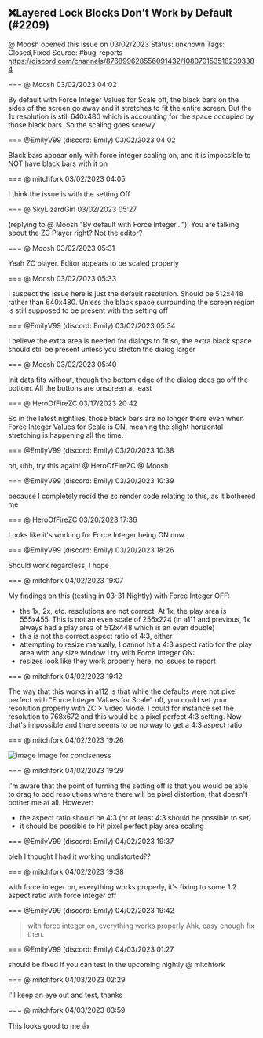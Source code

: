 ## ❌Layered Lock Blocks Don't Work by Default (#2209)
@ Moosh opened this issue on 03/02/2023
Status: unknown
Tags: Closed,Fixed
Source: #bug-reports https://discord.com/channels/876899628556091432/1080701535182393384


=== @ Moosh 03/02/2023 04:02

By default with Force Integer Values for Scale off, the black bars on the sides of the screen go away and it stretches to fit the entire screen. But the 1x resolution is still 640x480 which is accounting for the space occupied by those black bars. So the scaling goes screwy

=== @EmilyV99 (discord: Emily) 03/02/2023 04:02

Black bars appear only with force integer scaling on, and it is impossible to NOT have black bars with it on

=== @ mitchfork 03/02/2023 04:05

I think the issue is with the setting Off

=== @ SkyLizardGirl 03/02/2023 05:27

(replying to @ Moosh "By default with Force Integer…"): You are talking about the ZC Player right? Not the editor?

=== @ Moosh 03/02/2023 05:31

Yeah ZC player. Editor appears to be scaled properly

=== @ Moosh 03/02/2023 05:33

I suspect  the issue here is just the default resolution. Should be 512x448 rather than 640x480. Unless the black space surrounding the screen region is still supposed to be present with the setting off

=== @EmilyV99 (discord: Emily) 03/02/2023 05:34

I believe the extra area is needed for dialogs to fit
so, the extra black space should still be present
unless you stretch the dialog larger

=== @ Moosh 03/02/2023 05:40

Init data fits without, though the bottom edge of the dialog does go off the bottom. All the buttons are onscreen at least

=== @ HeroOfFireZC 03/17/2023 20:42

So in the latest nightlies, those black bars are no longer there even when Force Integer Values for Scale is ON, meaning the slight horizontal stretching is happening all the time.

=== @EmilyV99 (discord: Emily) 03/20/2023 10:38

oh, uhh, try this again!
@ HeroOfFireZC @ Moosh

=== @EmilyV99 (discord: Emily) 03/20/2023 10:39

because I completely redid the zc render code relating to this, as it bothered me

=== @ HeroOfFireZC 03/20/2023 17:36

Looks like it's working for Force Integer being ON now.

=== @EmilyV99 (discord: Emily) 03/20/2023 18:26

Should work regardless, I hope

=== @ mitchfork 04/02/2023 19:07

My findings on this (testing in 03-31 Nightly)
with Force Integer OFF:
- the 1x, 2x, etc. resolutions are not correct.  At 1x, the play area is 555x455.  This is not an even scale of 256x224 (in a111 and previous, 1x always had a play area of 512x448 which is an even double)
- this is not the correct aspect ratio of 4:3, either
- attempting to resize manually, I cannot hit a 4:3 aspect ratio for the play area with any size window I try
with Force Integer ON:
- resizes look like they work properly here, no issues to report

=== @ mitchfork 04/02/2023 19:12

The way that this works in a112 is that while the defaults were not pixel perfect with "Force Integer Values for Scale" off, you could set your resolution properly with ZC > Video Mode.  I could for instance set the resolution to 768x672 and this would be a pixel perfect 4:3 setting.  Now that's impossible and there seems to be no way to get a 4:3 aspect ratio

=== @ mitchfork 04/02/2023 19:26


![image](https://cdn.discordapp.com/attachments/1080701535182393384/1092168198905942087/Untitled.png?ex=65e4cee6&is=65d259e6&hm=b17c51c0e898dbe512e783d9f9891cc89af0ef583f255d38e6ccd3b96d647170&)
image for conciseness

=== @ mitchfork 04/02/2023 19:29

I'm aware that the point of turning the setting off is that you would be able to drag to odd resolutions where there will be pixel distortion, that doesn't bother me at all.  However:
- the aspect ratio should be 4:3 (or at least 4:3 should be possible to set)
- it should be possible to hit pixel perfect play area scaling

=== @EmilyV99 (discord: Emily) 04/02/2023 19:37

bleh
I thought I had it working undistorted??

=== @ mitchfork 04/02/2023 19:38

with force integer on, everything works properly, it's fixing to some 1.2 aspect ratio with force integer off

=== @EmilyV99 (discord: Emily) 04/02/2023 19:42

> with force integer on, everything works properly
Ahk, easy enough fix then.

=== @EmilyV99 (discord: Emily) 04/03/2023 01:27

should be fixed if you can test in the upcoming nightly @ mitchfork

=== @ mitchfork 04/03/2023 02:29

I'll keep an eye out and test, thanks

=== @ mitchfork 04/03/2023 03:59

This looks good to me
👍
